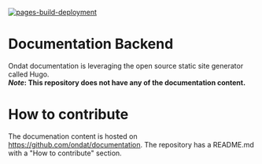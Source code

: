 [![pages-build-deployment](https://github.com/ondat/documentation-backend/actions/workflows/pages/pages-build-deployment/badge.svg?branch=gh-pages)](https://github.com/ondat/documentation-backend/actions/workflows/pages/pages-build-deployment)

# Documentation Backend
Ondat documentation is leveraging the open source static site generator called Hugo.   
***Note*: This repository does not have any of the documentation content.**

# How to contribute
The documenation content is hosted on https://github.com/ondat/documentation. 
The repository has a README.md with a "How to contribute" section. 
